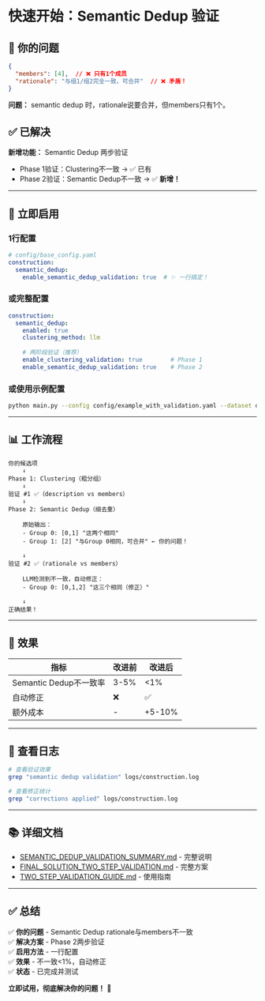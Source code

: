 # 快速开始：Semantic Dedup 验证

## 🎯 你的问题

```json
{
  "members": [4],  // ❌ 只有1个成员
  "rationale": "与组1/组2完全一致，可合并"  // ❌ 矛盾！
}
```

**问题：** semantic dedup 时，rationale说要合并，但members只有1个。

## ✅ 已解决

**新增功能：** Semantic Dedup 两步验证

- Phase 1验证：Clustering不一致 → ✅ 已有
- Phase 2验证：Semantic Dedup不一致 → ✅ **新增！**

---

## 🚀 立即启用

### 1行配置

```yaml
# config/base_config.yaml
construction:
  semantic_dedup:
    enable_semantic_dedup_validation: true  # ✨ 一行搞定！
```

### 或完整配置

```yaml
construction:
  semantic_dedup:
    enabled: true
    clustering_method: llm
    
    # 两阶段验证（推荐）
    enable_clustering_validation: true        # Phase 1
    enable_semantic_dedup_validation: true    # Phase 2
```

### 或使用示例配置

```bash
python main.py --config config/example_with_validation.yaml --dataset demo --mode all
```

---

## 📊 工作流程

```
你的候选项
    ↓
Phase 1: Clustering（粗分组）
    ↓
验证 #1 ✅（description vs members）
    ↓
Phase 2: Semantic Dedup（细去重）
    
    原始输出：
    - Group 0: [0,1] "这两个相同"
    - Group 1: [2] "与Group 0相同，可合并" ← 你的问题！
    
    ↓
验证 #2 ✅（rationale vs members）
    
    LLM检测到不一致，自动修正：
    - Group 0: [0,1,2] "这三个相同（修正）"
    
    ↓
正确结果！
```

---

## 🎯 效果

| 指标 | 改进前 | 改进后 |
|------|--------|--------|
| Semantic Dedup不一致率 | 3-5% | <1% |
| 自动修正 | ❌ | ✅ |
| 额外成本 | - | +5-10% |

---

## 📝 查看日志

```bash
# 查看验证效果
grep "semantic dedup validation" logs/construction.log

# 查看修正统计
grep "corrections applied" logs/construction.log
```

---

## 📚 详细文档

- [SEMANTIC_DEDUP_VALIDATION_SUMMARY.md](./SEMANTIC_DEDUP_VALIDATION_SUMMARY.md) - 完整说明
- [FINAL_SOLUTION_TWO_STEP_VALIDATION.md](./FINAL_SOLUTION_TWO_STEP_VALIDATION.md) - 完整方案
- [TWO_STEP_VALIDATION_GUIDE.md](./TWO_STEP_VALIDATION_GUIDE.md) - 使用指南

---

## ✅ 总结

✅ **你的问题** - Semantic Dedup rationale与members不一致  
✅ **解决方案** - Phase 2两步验证  
✅ **启用方法** - 一行配置  
✅ **效果** - 不一致<1%，自动修正  
✅ **状态** - 已完成并测试  

**立即试用，彻底解决你的问题！** 🎉
